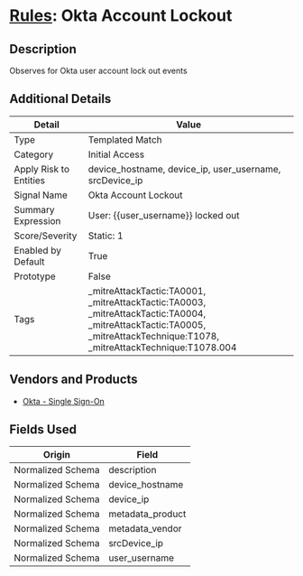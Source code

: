 # [Rules](README.md): Okta Account Lockout

## Description
Observes for Okta user account lock out events

## Additional Details
|Detail|Value|
|----|----|
|Type|Templated Match|
|Category|Initial Access|
|Apply Risk to Entities|device_hostname, device_ip, user_username, srcDevice_ip|
|Signal Name|Okta Account Lockout|
|Summary Expression|User: {{user_username}} locked out|
|Score/Severity|Static: 1|
|Enabled by Default|True|
|Prototype|False|
|Tags|_mitreAttackTactic:TA0001, _mitreAttackTactic:TA0003, _mitreAttackTactic:TA0004, _mitreAttackTactic:TA0005, _mitreAttackTechnique:T1078, _mitreAttackTechnique:T1078.004|
## Vendors and Products
- [Okta - Single Sign-On](../products/51278354-d6b5-4c8e-a8fd-8197df334e67.md)


## Fields Used

|Origin|Field|
|----|----|
|Normalized Schema|description|
|Normalized Schema|device_hostname|
|Normalized Schema|device_ip|
|Normalized Schema|metadata_product|
|Normalized Schema|metadata_vendor|
|Normalized Schema|srcDevice_ip|
|Normalized Schema|user_username|


